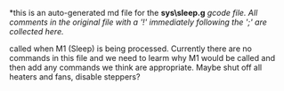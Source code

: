 *this is an auto-generated md file for the **sys\sleep.g**  *gcode file. All comments in the original file with a '!' immediately following the ';' are collected here.*
<summary> called when M1 (Sleep) is being processed. Currently there are no commands in this file and we need to learm why M1 would be called and then add any commands we think are appropriate. Maybe shut off all heaters and fans, disable steppers?</summary>
